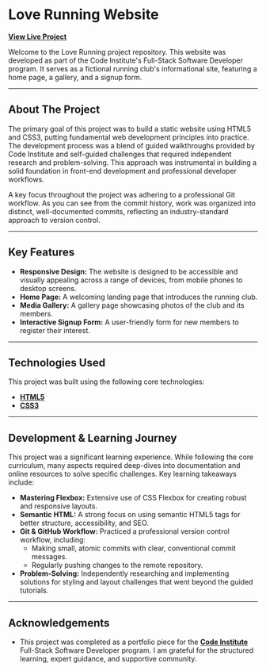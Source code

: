 # Love Running Website

[**View Live Project**](https://curtisnlogan.github.io/love-running-website/)

Welcome to the Love Running project repository. This website was developed as part of the Code Institute's Full-Stack Software Developer program. It serves as a fictional running club's informational site, featuring a home page, a gallery, and a signup form.

---

## About The Project

The primary goal of this project was to build a static website using HTML5 and CSS3, putting fundamental web development principles into practice. The development process was a blend of guided walkthroughs provided by Code Institute and self-guided challenges that required independent research and problem-solving. This approach was instrumental in building a solid foundation in front-end development and professional developer workflows.

A key focus throughout the project was adhering to a professional Git workflow. As you can see from the commit history, work was organized into distinct, well-documented commits, reflecting an industry-standard approach to version control.

---

## Key Features

* **Responsive Design:** The website is designed to be accessible and visually appealing across a range of devices, from mobile phones to desktop screens.
* **Home Page:** A welcoming landing page that introduces the running club.
* **Media Gallery:** A gallery page showcasing photos of the club and its members.
* **Interactive Signup Form:** A user-friendly form for new members to register their interest.

---

## Technologies Used

This project was built using the following core technologies:

* [**HTML5**](https://en.wikipedia.org/wiki/HTML5)
* [**CSS3**](https://en.wikipedia.org/wiki/CSS)

---

## Development & Learning Journey

This project was a significant learning experience. While following the core curriculum, many aspects required deep-dives into documentation and online resources to solve specific challenges. Key learning takeaways include:

* **Mastering Flexbox:** Extensive use of CSS Flexbox for creating robust and responsive layouts.
* **Semantic HTML:** A strong focus on using semantic HTML5 tags for better structure, accessibility, and SEO.
* **Git & GitHub Workflow:** Practiced a professional version control workflow, including:
    * Making small, atomic commits with clear, conventional commit messages.
    * Regularly pushing changes to the remote repository.
* **Problem-Solving:** Independently researching and implementing solutions for styling and layout challenges that went beyond the guided tutorials.

---

## Acknowledgements

* This project was completed as a portfolio piece for the [**Code Institute**](https://codeinstitute.net) Full-Stack Software Developer program. I am grateful for the structured learning, expert guidance, and supportive community.
